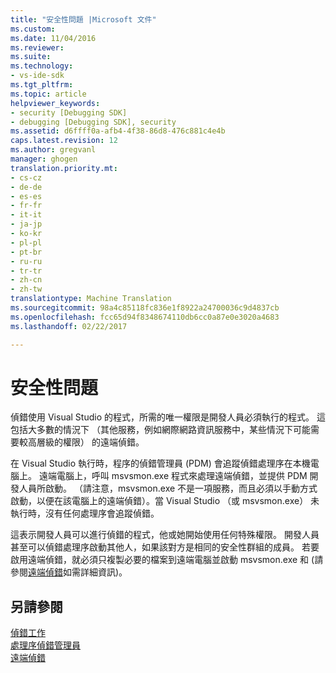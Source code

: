 ```yaml
---
title: "安全性問題 |Microsoft 文件"
ms.custom: 
ms.date: 11/04/2016
ms.reviewer: 
ms.suite: 
ms.technology:
- vs-ide-sdk
ms.tgt_pltfrm: 
ms.topic: article
helpviewer_keywords:
- security [Debugging SDK]
- debugging [Debugging SDK], security
ms.assetid: d6ffff0a-afb4-4f38-86d8-476c881c4e4b
caps.latest.revision: 12
ms.author: gregvanl
manager: ghogen
translation.priority.mt:
- cs-cz
- de-de
- es-es
- fr-fr
- it-it
- ja-jp
- ko-kr
- pl-pl
- pt-br
- ru-ru
- tr-tr
- zh-cn
- zh-tw
translationtype: Machine Translation
ms.sourcegitcommit: 98a4c85118fc836e1f8922a24700036c9d4837cb
ms.openlocfilehash: fcc65d94f8348674110db6cc0a87e0e3020a4683
ms.lasthandoff: 02/22/2017

---
```

# <a name="security-issues"></a>安全性問題
偵錯使用 Visual Studio 的程式，所需的唯一權限是開發人員必須執行的程式。 這包括大多數的情況下 （其他服務，例如網際網路資訊服務中，某些情況下可能需要較高層級的權限） 的遠端偵錯。  
  
 在 Visual Studio 執行時，程序的偵錯管理員 (PDM) 會追蹤偵錯處理序在本機電腦上。 遠端電腦上，呼叫 msvsmon.exe 程式來處理遠端偵錯，並提供 PDM 開發人員所啟動。 （請注意，msvsmon.exe 不是一項服務，而且必須以手動方式啟動，以便在該電腦上的遠端偵錯）。當 Visual Studio （或 msvsmon.exe） 未執行時，沒有任何處理序會追蹤偵錯。  
  
 這表示開發人員可以進行偵錯的程式，他或她開始使用任何特殊權限。 開發人員甚至可以偵錯處理序啟動其他人，如果該對方是相同的安全性群組的成員。 若要啟用遠端偵錯，就必須只複製必要的檔案到遠端電腦並啟動 msvsmon.exe 和 (請參閱[遠端偵錯](../../debugger/remote-debugging.md)如需詳細資訊)。  
  
## <a name="see-also"></a>另請參閱  
 [偵錯工作](../../extensibility/debugger/debugging-tasks.md)   
 [處理序偵錯管理員](../../extensibility/debugger/process-debug-manager.md)   
 [遠端偵錯](../../debugger/remote-debugging.md)

